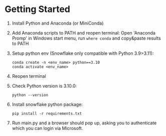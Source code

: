 # Getting Started

1. Install Python and Anaconda (or MiniConda)

1. Add Anaconda scripts to PATH and reopen terminal: Open 'Anaconda Promp' in Windows start menu, run `where conda` and copy&paste results to PATH

1. Setup python env (Snowflake only compatible with Python 3.9>3.11):
    ```
    conda create -n <env_name> python==3.10
    conda activate <env_name>
    ```
1. Reopen terminal
1. Check Python version is 3.10.0:
    ```
    python --version
    ```
1. Install snowflake python package:
    ```
    pip install -r requirements.txt
    ```
1. Run main.py and a browser should pop up, asking you to authenticate which you can login via Microsoft.